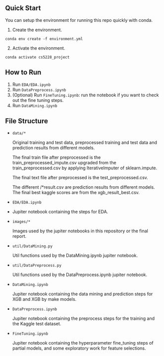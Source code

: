 ## Quick Start

You can setup the environment for running this repo quickly with conda. 
1. Create the environment.

```
conda env create -f environment.yml
```

2. Activate the environment.

```
conda activate cs5228_project
```

## How to Run

1. Run `EDA/EDA.ipynb`
2. Run `DataPreprocess.ipynb`
3. (Optional) Run `FineTuning.ipynb`: run the notebook if you want to check out the fine tuning steps.
3. Run `DataMining.ipynb`
   
## File Structure

- `data/*`

    Original training and test data, preprocessed training and test data and prediction results from different models.
    
    The final train file after preprocessed is the train_preprocessed_impute.csv upgraded from the train_preprocessed.csv by applying IterativeImputer of sklearn.impute.
    
    The final text file after preprocessed is the test_preprocessed.csv.
    
    The different /*result.csv are prediction results from different models. The final best kaggle scores are from the xgb_result_best.csv.


- `EDA/EDA.ipynb`
- 
    Jupiter notebook containing the steps for EDA.


- `images/*`

    Images used by the jupiter notebooks in this repository or the final report.


- `util/DataMining.py`

    Util functions used by the DataMining.ipynb jupiter notebook.


- `util/DataPreprocess.py`

    Util functions used by the DataPreprocess.ipynb jupiter notebook.


- `DataMining.ipynb`

    Jupiter notebook containing the data mining and prediction steps for XGB and XGB by make models.


- `DataPreprocess.ipynb`

    Jupiter notebook containing the preprocess steps for the training and the Kaggle test dataset.


- `FineTuning.ipynb`

    Jupiter notebook containing the hyperparameter fine_tuning steps of partial models, and some exploratory work for feature selections.
